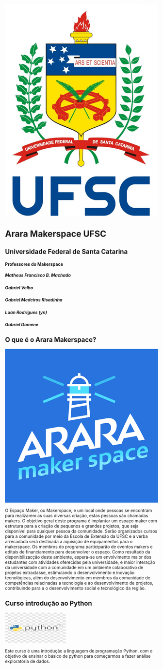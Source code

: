 <img class="img" src="img/download.jpeg"  >



# Arara Makerspace UFSC 

## Universidade Federal de Santa Catarina

#### Professores do Makerspace
<p><h5>Matheus Francisco B. Machado</h5></p>
<p><h5>Gabriel Velho</h5></p>
<p><h5>Gabriel Medeiros Risadinha</h5></p>
<p><h5>Luan Rodrigues (yn)</h5></p>
<p><h5>Gabriel Domene</h5></p>

## O que é o Arara Makerspace?
<img class="img" src="img/maker.png"  >

O Espaço Maker, ou Makerspace, e um local onde pessoas se encontram para realizarem as suas diversas criação, estas pessoas são chamadas makers. O objetivo geral deste programa é implantar um espaço maker com estrutura para a criação de pequenos e grandes projetos, que seja disponı́vel para qualquer pessoa da comunidade.  Serão organizados cursos para a comunidade por meio da Escola de Extensão da UFSC e a verba arrecadada será destinada a aquisição de equipamentos para o makerspace. Os membros do programa participarão de eventos makers e editais de financiamento para desenvolver o espaço. Como resultado da disponibilizacção deste ambiente, espera-se um envolvimento maior dos estudantes com atividades oferecidas pela universidade, e maior interação da universidade com a comunidade em um ambiente colaborativo de projetos extraclasse, estimulando o desenvolvimento e inovação tecnológicas, além do desenvolvimento em membros da comunidade de competências relacinadas a  tecnologia e ao desenvolvimento de projetos, contribuindo para a o desenvolvimento social e tecnológico da região.

## Curso introdução ao Python
<img class="img" src="img/download.png" width="200" height="100" >

Este curso é uma introdução a linguagem de programação Python, com o objetivo de ensinar o básico de python para começarmos a fazer análise exploratória de dados.


